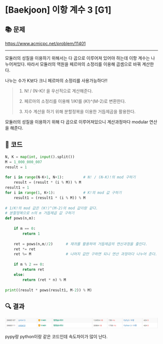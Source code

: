 # [Baekjoon] 이항 계수 3 [G1]

## 📚 문제

https://www.acmicpc.net/problem/11401

---

모듈러의 성질을 이용하기 위해서는 다 곱으로 이루어져 있어야 하는데 이항 계수는 나누어져있다. 따라서 모듈러의 역원을 페르마의 소정리를 이용해 곱셈으로 바꿔 계산한다.

나누는 수가 K보다 크니 페르마의 소정리를 사용가능하다!!

>1. N! / (N-K)! 을 우선적으로 계산해준다.
>
>2. 페르마의 소정리를 이용해 1/K!를 (K!)^(M-2)로 변환한다.
>
>3. 지수 계산을 하기 위해 분할정복을 이용한 거듭제곱을 활용한다.

모듈러의 성질을 이용하기 위해 다 곱으로 이루어져있으니 계산과정마다 modular 연산을 해준다.

## 📒 코드

```python
N, K = map(int, input().split())
M = 1_000_000_007
result = 1

for i in range(N-K+1, N+1):         # N! / (N-K)!의 mod 구하기
    result = (result * (i % M)) % M
result1 = 1
for i in range(1, K+1):             # K!의 mod 값 구하기
    result1 = (result1 * (i % M)) % M

# 1/K!의 mod 값은 (K!)^(M-2)의 mod 값이랑 같다.
# 분할정복으로 n의 m 거듭제곱 값 구하기
def pows(n,m):                      
   
    if m == 0:
        return 1
    
    ret = pows(n,m//2)      # 재귀를 활용하여 거듭제곱의 연산과정을 줄인다.
    ret *= ret
    ret %= M                # 나머지 값만 구하면 되니 연산 과정마다 나누어 준다.

    if m % 2 == 0:
        return ret
    else:
        return (ret * n) % M

print((result * pows(result1, M-2)) % M)
```

## 🔍 결과

![image-20220227162937387](README.assets/image-20220227162937387.png)

pypy랑 python이랑 같은 코드인데 속도차이가 많이 난다.